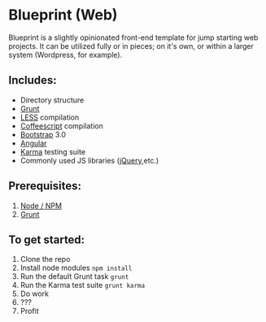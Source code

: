 # Blueprint (Web)

Blueprint is a slightly opinionated front-end template for jump starting web projects. It can be utilized fully or in pieces; on it's own, or within a larger system (Wordpress, for example). 

## Includes:

* Directory structure
* [Grunt](http://gruntjs.com/)
* [LESS](http://lesscss.org) compilation
* [Coffeescript](http://coffeescript.org/) compilation
* [Bootstrap](http://getbootstrap.com) 3.0
* [Angular](http://angularjs.org/)
* [Karma](http://karma-runner.github.io/0.10/index.html) testing suite
* Commonly used JS libraries ([jQuery](http://jquery.com/),etc.)

## Prerequisites:

1. [Node / NPM](http://nodejs.org/download/) 
2. [Grunt](http://gruntjs.com/)

## To get started:

1. Clone the repo
2. Install node modules
``` npm install ```
3. Run the default Grunt task 
``` grunt ```
4. Run the Karma test suite
``` grunt karma ```
5. Do work
6. ???
7. Profit
